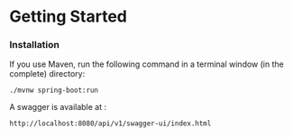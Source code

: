 # Getting Started

### Installation
If you use Maven, run the following command in a terminal window (in the complete) directory:

```
./mvnw spring-boot:run
```

A swagger is available at : 
```
http://localhost:8080/api/v1/swagger-ui/index.html
```

